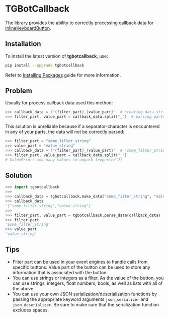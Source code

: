 # TGBotCallback

The library provides the ability to correctly processing callback data for [InlineKeyboardButton](https://core.telegram.org/bots/api#inlinekeyboardbutton).

## Installation
To install the latest version of **tgbotcallback**, use:
``` bash
pip install --upgrade tgbotcallback
```
Refer to [Installing Packages](https://packaging.python.org/tutorials/installing-packages/) guide for more information.

## Problem
Usually for process callback data used this method:
``` python
>>> callback_data = f"{filter_part}_{value_part}"  # creating data string
>>> filter_part, value_part = callback_data.split("_")  # parsing parts
```
This solution is unreliable because if a separator-character is encountered in any of your parts, the data will not be correctly parsed:
``` python
>>> filter_part = "some_filter_string"
>>> value_part = "value_string"
>>> callback_data = f"{filter_part}_{value_part}"  # 'some_filter_string_value_string'
>>> filter_part, value_part = callback_data.split("_")
# ValueError: too many values to unpack (expected 2)
```

## Solution
``` python
>>> import tgbotcallback
>>>
>>> callback_data = tgbotcallback.make_data("some_filter_string", "value_string")
>>> callback_data
'["some_filter_string","value_string"]'
>>>
>>> filter_part, value_part = tgbotcallback.parse_data(callback_data)
>>> filter_part
'some_filter_string'
>>> value_part
'value_string'
```

## Tips
- Filter part can be used in your event engines to handle calls from specific buttons.
  Value part of the button can be used to store any information that is associated with the button.
- You can use strings or integers as a filter.
  As the value of the button, you can use strings, integers, float numbers, bools, as well as lists with all of the above.
- You can use your own JSON serialization/deserialization functions by passing the appropriate keyword arguments `json_serializer` and `json_deserializer`.
  Be sure to make sure that the serialization function excludes spaces.
